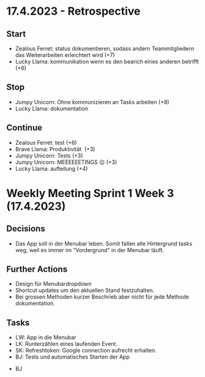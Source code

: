 # 17.4.2023 - Retrospective


## Start
* Zealous Ferret: status dokumentieren, sodass andern Teammitgliedern das Weiterarbeiten erleichtert wird (+7)
* Lucky Llama: kommunikation wenn es den bearich eines anderen betrifft (+6)

## Stop
* Jumpy Unicorn: Ohne kommunizieren an Tasks arbeiten (+8)
* Lucky Llama: dokumentation

## Continue
* Zealous Ferret: test (+6)
* Brave Llama: Produktivität  (+3)
* Jumpy Unicorn: Tests (+3)
* Jumpy Unicorn: MEEEEEETINGS 😉 (+3)
* Lucky Llama: aufteilung (+4)


# Weekly Meeting Sprint 1 Week 3 (17.4.2023)

## Decisions
* Das App soll in der Menubar leben. Somit fallen alle Hintergrund tasks weg, weil es immer im "Vordergrund" in der Menubar läuft.

## Further Actions
* Design für Menubardropdown
* Shortcut updates um den aktuellen Stand festzuhalten.
* Bei grossen Methoden kurzer Beschrieb aber nicht für jede Methode dokumentation.

## Tasks

* LW: App in die Menubar
* LK: Runterzählen eines laufenden Event. 
* SK: Refreshtoken: Google connection aufrecht erhalten.
* BJ: Tests und automatisches Starten der App


- BJ 
